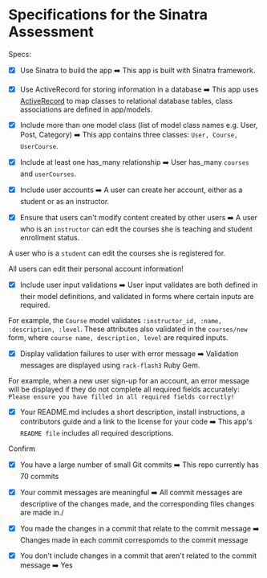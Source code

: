# Specifications for the Sinatra Assessment

Specs:
- [x] Use Sinatra to build the app
➡️ This app is built with Sinatra framework.

- [X] Use ActiveRecord for storing information in a database
➡️ This app uses [ActiveRecord](https://github.com/rails/rails/tree/master/activerecord) to map classes to relational database tables, class associations are defined in app/models.

- [X] Include more than one model class (list of model class names e.g. User, Post, Category)
➡️ This app contains three classes: ```User, Course, UserCourse```.

- [X] Include at least one has_many relationship 
➡️ User has_many ```courses``` and ```userCourses```.

- [X] Include user accounts
➡️ A user can create her account, either as a student or as an instructor.

- [X] Ensure that users can't modify content created by other users
➡️ A user who is an ```instructor``` can edit the courses she is teaching and student enrollment status. 

A user who is a ```student``` can edit the courses she is registered for. 

All users can edit their personal account information!

- [X] Include user input validations
➡️ User input validates are both defined in their model definitions, and validated in forms where certain inputs are required. 

For example, the ```Course``` model validates ```:instructor_id, :name, :description, :level```. These attributes also validated in the ```courses/new``` form, where ```course name, description, level``` are required inputs.


- [X] Display validation failures to user with error message
➡️ Validation messages are displayed using ```rack-flash3``` Ruby Gem. 

For example, when a new user sign-up for an account, an error message will be displayed if they do not complete all required fields accurately:
```Please ensure you have filled in all required fields correctly!``` 

- [X] Your README.md includes a short description, install instructions, a contributors guide and a link to the license for your code
➡️ This app's ```README file``` includes all required descriptions.

Confirm
- [X] You have a large number of small Git commits
➡️ This repo currently has 70 commits

- [X] Your commit messages are meaningful
➡️ All commit messages are descriptive of the changes made, and the corresponding files changes are made in./

- [X] You made the changes in a commit that relate to the commit message
➡️ Changes made in each commit correspomds to the commit message

- [X] You don't include changes in a commit that aren't related to the commit message
➡️ Yes